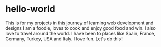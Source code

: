# hello-world
This is for my projects in this journey of learning web development and designs
I am a foodie, loves to cook and enjoy good food and win. I also love to travel around the world. 
I have been to places like Spain, France, Germany, Turkey, USA and Italy.
I love fun. 
Let's do this!
